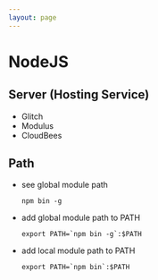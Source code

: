 ```yaml
---
layout: page
---
```


# NodeJS

## Server (Hosting Service)

* Glitch
* Modulus
* CloudBees


## Path

* see global module path
    ```
    npm bin -g
    ```
* add global module path to PATH
    ```
    export PATH=`npm bin -g`:$PATH
    ```
* add local module path to PATH
    ```
    export PATH=`npm bin`:$PATH
    ```
